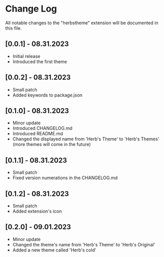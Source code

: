 # Change Log

All notable changes to the "herbstheme" extension will be documented in this file.

## [0.0.1] - 08.31.2023

-   Initial release
-   Introduced the first theme

## [0.0.2] - 08.31.2023

-   Small patch
-   Added keywords to package.json

## [0.1.0] - 08.31.2023

-   Minor update
-   Introduced CHANGELOG.md
-   Introduced README.md
-   Changed the displayed name from 'Herb's Theme' to 'Herb's Themes' (more themes will come in the future)

## [0.1.1] - 08.31.2023

-   Small patch
-   Fixed version numerations in the CHANGELOG.md

## [0.1.2] - 08.31.2023

-   Small patch
-   Added extension's icon

## [0.2.0] - 09.01.2023

-   Minor update
-   Changed the theme's name from 'Herb's Theme' to 'Herb's Original'
-   Added a new theme called 'Herb's cold'
